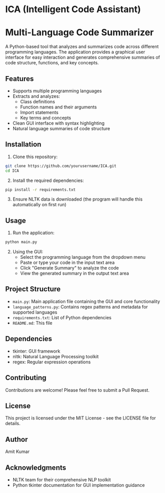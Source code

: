 # ICA (Intelligent Code Assistant)
# Multi-Language Code Summarizer

A Python-based tool that analyzes and summarizes code across different programming languages. The application provides a graphical user interface for easy interaction and generates comprehensive summaries of code structure, functions, and key concepts.

## Features

- Supports multiple programming languages
- Extracts and analyzes:
  - Class definitions
  - Function names and their arguments
  - Import statements
  - Key terms and concepts
- Clean GUI interface with syntax highlighting
- Natural language summaries of code structure

## Installation

1. Clone this repository:
```bash
git clone https://github.com/yourusername/ICA.git
cd ICA
```

2. Install the required dependencies:
```bash
pip install -r requirements.txt
```

3. Ensure NLTK data is downloaded (the program will handle this automatically on first run)

## Usage

1. Run the application:
```bash
python main.py
```

2. Using the GUI:
   - Select the programming language from the dropdown menu
   - Paste or type your code in the input text area
   - Click "Generate Summary" to analyze the code
   - View the generated summary in the output text area

## Project Structure

- `main.py`: Main application file containing the GUI and core functionality
- `language_patterns.py`: Contains regex patterns and metadata for supported languages
- `requirements.txt`: List of Python dependencies
- `README.md`: This file

## Dependencies

- tkinter: GUI framework
- nltk: Natural Language Processing toolkit
- regex: Regular expression operations

## Contributing

Contributions are welcome! Please feel free to submit a Pull Request.

## License

This project is licensed under the MIT License - see the LICENSE file for details.

## Author

Amit Kumar

## Acknowledgments

- NLTK team for their comprehensive NLP toolkit
- Python tkinter documentation for GUI implementation guidance
